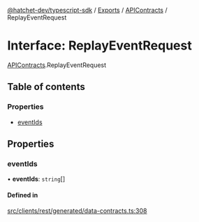 [@hatchet-dev/typescript-sdk](../README.md) / [Exports](../modules.md) / [APIContracts](../modules/APIContracts.md) / ReplayEventRequest

# Interface: ReplayEventRequest

[APIContracts](../modules/APIContracts.md).ReplayEventRequest

## Table of contents

### Properties

- [eventIds](APIContracts.ReplayEventRequest.md#eventids)

## Properties

### eventIds

• **eventIds**: `string`[]

#### Defined in

[src/clients/rest/generated/data-contracts.ts:308](https://github.com/hatchet-dev/hatchet/blob/af21f67/typescript-sdk/src/clients/rest/generated/data-contracts.ts#L308)
